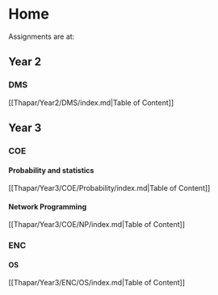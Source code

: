 # Home

Assignments are at:

## Year 2
### DMS
[[Thapar/Year2/DMS/index.md|Table of Content]]


## Year 3
### COE
#### Probability and statistics
[[Thapar/Year3/COE/Probability/index.md|Table of Content]]

#### Network Programming
[[Thapar/Year3/COE/NP/index.md|Table of Content]]

### ENC
#### OS
[[Thapar/Year3/ENC/OS/index.md|Table of Content]]
